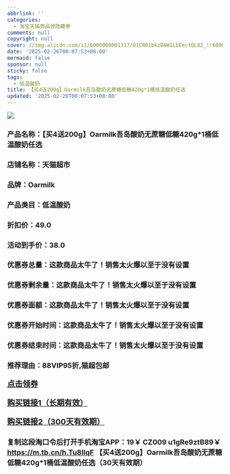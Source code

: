 ```yaml
---
abbrlink: ''
categories:
  - 淘宝天猫商品领隐藏券
comments: null
copyright: null
cover: //img.alicdn.com/i1/6000000001317/O1CN01bkzDAW1LbEectQL82_!!6000000001317-0-sm.jpg
date: '2025-02-26T00:07:53+08:00'
mermaid: false
sponsor: null
sticky: false
tags:
  - 低温酸奶
title: 【买4送200g】Oarmilk吾岛酸奶无蔗糖低糖420g*1桶低温酸奶任选
updated: '2025-02-26T00:07:53+08:00'
--- 
```


![](//img.alicdn.com/i1/6000000001317/O1CN01bkzDAW1LbEectQL82_!!6000000001317-0-sm.jpg)

### 产品名称：【买4送200g】Oarmilk吾岛酸奶无蔗糖低糖420g*1桶低温酸奶任选
### 店铺名称：天猫超市
### 品牌：Oarmilk
### 产品类目：低温酸奶
### 折扣价：49.0
### 活动到手价：38.0
### 优惠券总量：这款商品太牛了！销售太火爆以至于没有设置
### 优惠券剩余量：这款商品太牛了！销售太火爆以至于没有设置
### 优惠券面额：这款商品太牛了！销售太火爆以至于没有设置
### 优惠券开始时间：这款商品太牛了！销售太火爆以至于没有设置
### 优惠券结束时间：这款商品太牛了！销售太火爆以至于没有设置
### 推荐理由：88VIP95折,猫超包邮

<p style="font-size: 18px; font-weight: bold;">
  <a href="这款商品太牛了！销售太火爆以至于没有设置" target="_blank">点击领券</a>
</p>
<p style="font-size: 18px; font-weight: bold;">
  <a href="https://s.click.taobao.com/t?e=m%3D2%26s%3DhHadKyy8hbdw4vFB6t2Z2ueEDrYVVa64K7Vc7tFgwiHjf2vlNIV67kyLuerTQxoGmyBzYSO0LNz3ID%2FV1RqsF4wnCJeELi4I%2FIEn%2BS1IjHAB0ghlTd7WlZVm%2FOAUUFw71qrpxiwMoCNxc1AtbZGVSz1as9dE8xRAUY7hrUMeysSMHuv7RoNv0Q0jFsbsQ7KWrOVs6HdqvuCgbGBOTxoqaeMtO1G6jZMXbMHUJuyjEwe91Miktw35MVsLZLtalqNkjCYtYGASbzRUrFwjXfRKMROfYmExpA2104bt%2FCh0HCZKtg3xSaL2VfrtAH8BUpwMEV%2FUYHU6yv8%3D" target="_blank">购买链接1（长期有效）</a>
</p>
<p style="font-size: 18px; font-weight: bold;">
  <a href="https://s.click.taobao.com/GL3cVNs" target="_blank">购买链接2（300天有效期）</a>
</p>

### 复制这段淘口令后打开手机淘宝APP：19￥ CZ009 u1gRe9ztB89￥ https://m.tb.cn/h.Tu8IlqF  【买4送200g】Oarmilk吾岛酸奶无蔗糖低糖420g*1桶低温酸奶任选（30天有效期）
